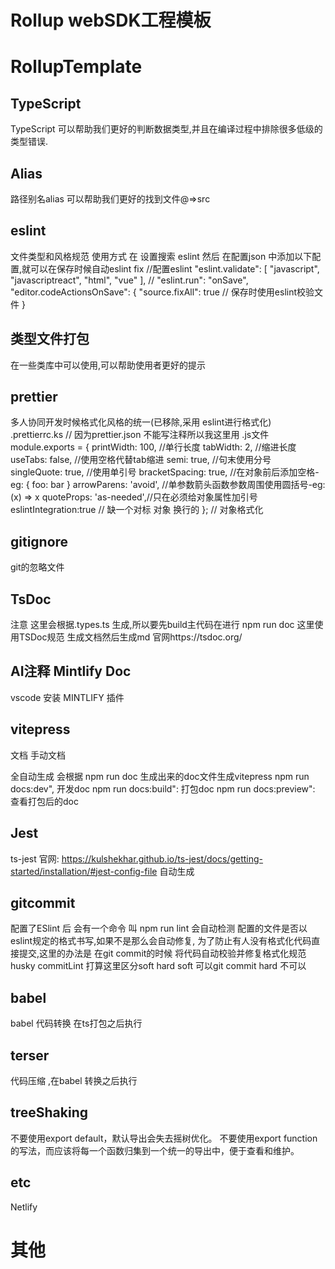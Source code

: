 # Rollup webSDK工程模板

# RollupTemplate

## TypeScript 
  TypeScript 可以帮助我们更好的判断数据类型,并且在编译过程中排除很多低级的类型错误.
## Alias
  路径别名alias 可以帮助我们更好的找到文件@=>src
## eslint
  文件类型和风格规范
  使用方式 在 设置搜索 eslint 然后 在配置json 中添加以下配置,就可以在保存时候自动eslint fix
    //配置eslint
  "eslint.validate": [
    "javascript",
    "javascriptreact",
    "html",
    "vue"
  ],
  // "eslint.run": "onSave",
  "editor.codeActionsOnSave": {
    "source.fixAll": true // 保存时使用eslint校验文件
  }
## 类型文件打包
  在一些类库中可以使用,可以帮助使用者更好的提示
## prettier
  多人协同开发时候格式化风格的统一(已移除,采用 eslint进行格式化)
  .prettierrc.ks 
  // 因为prettier.json 不能写注释所以我这里用 .js文件
module.exports = {
  printWidth: 100, //单行长度
  tabWidth: 2, //缩进长度
  useTabs: false, //使用空格代替tab缩进
  semi: true, //句末使用分号
  singleQuote: true, //使用单引号
  bracketSpacing: true, //在对象前后添加空格-eg: { foo: bar }
  arrowParens: 'avoid', //单参数箭头函数参数周围使用圆括号-eg: (x) => x
  quoteProps: 'as-needed',//只在必须给对象属性加引号
  eslintIntegration:true
  // 缺一个对标 对象 换行的
};
// 对象格式化

## gitignore
  git的忽略文件
## TsDoc
  注意 这里会根据.types.ts 生成,所以要先build主代码在进行 npm run doc
  这里使用TSDoc规范 生成文档然后生成md 官网https://tsdoc.org/

## AI注释 Mintlify Doc
 vscode  安装 MINTLIFY 插件

## vitepress
  文档 手动文档

  全自动生成
  会根据 npm run doc  生成出来的doc文件生成vitepress
  npm run docs:dev", 开发doc
  npm run docs:build": 打包doc
  npm run docs:preview": 查看打包后的doc

## Jest 
ts-jest 官网: https://kulshekhar.github.io/ts-jest/docs/getting-started/installation/#jest-config-file
自动生成

## gitcommit
配置了ESlint 后 会有一个命令 叫 npm run lint 会自动检测 配置的文件是否以eslint规定的格式书写,如果不是那么会自动修复,
为了防止有人没有格式化代码直接提交,这里的办法是 在git commit的时候 将代码自动校验并修复格式化规范
 husky commitLint
 打算这里区分soft hard soft 可以git commit  hard 不可以

## babel
babel 代码转换 在ts打包之后执行

## terser
代码压缩 ,在babel 转换之后执行

## treeShaking
不要使用export default，默认导出会失去摇树优化。
不要使用export function的写法，而应该将每一个函数归集到一个统一的导出中，便于查看和维护。

etc
------
 Netlify
# 其他
